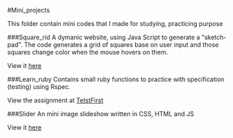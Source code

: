 #Mini_projects

This folder contain mini codes that I made for studying, practicing purpose

###Square_rid 
A dymanic website, using Java Script to generate a "sketch-pad". 
The code generates a grid of squares base on user input and those squares change color when the mouse hovers on them.

View it [here](http://htmlpreview.github.io/?https://github.com/LongPotato/Mini_projects/blob/master/Squares_grid/index.html)

###Learn_ruby 
Contains small ruby functions to practice with specification (testing) using Rspec.

View the assignment at [TetstFirst](http://testfirst.org/learn_ruby)

###Slider 
An mini image slideshow written in CSS, HTML and JS

View it [here](http://htmlpreview.github.io/?https://github.com/LongPotato/Mini_projects/blob/master/slider/index.html)



